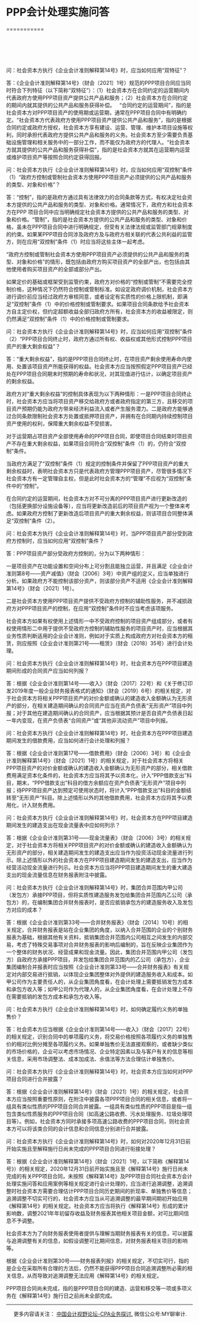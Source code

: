 ﻿# PPP会计处理实施问答
===========

 
============================

问：社会资本方执行《企业会计准则解释第14号》时，应当如何应用“双特征”？

答：《企业会计准则解释第14号》（财会〔2021〕1号）规范的PPP项目合同应当同时符合下列特征（以下简称“双特征”）：（1）社会资本方在合同约定的运营期间内代表政府方使用PPP项目资产提供公共产品和服务；（2）社会资本方在合同约定的期间内就其提供的公共产品和服务获得补偿。   “合同约定的运营期间”，指的是社会资本方对PPP项目资产的使用期或运营期，通常在PPP项目合同中有明确约定。“社会资本方代表政府方使用PPP项目资产提供公共产品和服务”，指的是根据合同约定或政府方授权，社会资本方享有建设、运营、管理、维护本项目设施等权利，同时承担代表政府方提供公共产品和服务的义务。社会资本方至少需要负责基础设施管理和相关服务中的一部分工作，而不能仅为政府方的代理人。“社会资本方就其提供的公共产品和服务获得补偿”，指的是社会资本方就其在运营期内运营或维护项目资产等按照合同约定获得回报。

问：社会资本方执行《企业会计准则解释第14号》时，应当如何应用“双控制”条件（1）“政府方控制或管制社会资本方使用PPP项目资产必须提供的公共产品和服务的类型、对象和价格”？

答：“控制”，指的是政府方通过具有法律效力的合同条款等方式，有权决定社会资本方提供的公共产品和服务的类型、对象和价格。通常情况下，政府方和社会资本方在PPP 项目合同中应当明确规定社会资本方提供的公共产品和服务的类型、对象和价格。“管制”，指的是社会资本方提供的公共产品和服务的类型、对象和价格，虽未在PPP项目合同中进行明确规定，但受有关法律法规或监管部门规章制度的约束。如果某PPP项目合同涉及政府方及与政府方相关联的代表公共利益的监管方，则在应用“双控制”条件（1）时应当将这些主体一起考虑。

“政府方控制或管制社会资本方使用PPP项目资产必须提供的公共产品和服务的类型、对象和价格”的情形，既包括由政府方购买项目资产的全部产出，也包括由其他使用者购买项目资产的全部或部分产出。

如果定价的基础或框架受到监管约束，政府方对价格的“控制或管制”不需要完全控制价格，这种情况下仍然符合控制或管制标准。如设定政府调价机制，社会资本方进行调价前应当经过政府方审核同意，或者设定有实质性的价格上限机制，即满足“双控制”条件（1）中的价格控制或管制要求。如果项目合同条款给予社会资本方自主定价权，但约定超额收益全部归政府方所有，社会资本方的收益被限定，则仍然满足“双控制”条件（1）中的价格控制或管制要求。

问：社会资本方执行《企业会计准则解释第14号》时，应当如何应用“双控制”条件（2）“PPP项目合同终止时，政府方通过所有权、收益权或其他形式控制PPP项目资产的重大剩余权益”？

答：“重大剩余权益”，指的是PPP项目合同终止时，在项目资产剩余使用寿命内使用、处置该项目资产所能获得的权益。社会资本方应当按照假定PPP项目资产已经处在PPP项目合同期末时预期的寿命和状况，对其现值进行估计，以确定项目资产的剩余权益。

政府方对“重大剩余权益”的控制具体表现为以下两种情形：一是PPP项目合同终止时，社会资本方应当将项目资产移交给政府方或者政府指定的第三方，且移交的项目资产预期仍能为政府方带来经济利益流入或者产生服务潜力。二是政府方能够通过合同条款限制社会资本方处置或抵押项目资产，并拥有在合同期内持续控制项目资产使用的权利，保障重大剩余权益不受损害。

对于运营期占项目资产全部使用寿命的PPP项目合同，即使项目合同结束时项目资产不存在重大剩余权益，如果项目合同符合“双控制”条件（1）的，仍符合“双控制”条件。

当政府方满足了“双控制”条件（1）规定的控制条件并保留了PPP项目资产的重大剩余权益时，表明社会资本方只是代表政府方管理PPP项目资产，尽管很多情况下社会资本方有一定管理自主权，但是此时社会资本方的“管理”不应视为“双控制”条件中的“控制”。

在合同约定的运营期间，社会资本方对不可分离的PPP项目资产进行更新改造的（包括更换部分设施设备等），应当将更新改造前后的项目资产视为一个整体来考虑。如果政府方控制了更新改造后项目资产的重大剩余权益，则该项目合同整体满足“双控制”条件（2）。

问：社会资本方执行《企业会计准则解释第14号》时，当PPP项目资产部分受到政府方控制时，应当如何应用“双控制”条件？

答：PPP项目资产部分受政府方控制的，分为以下两种情形：

一是项目资产在功能设置和空间分布上可分割且能独立运营，并且满足《企业会计准则第8号——资产减值》（财会〔2006〕3号）中资产组的定义，应当单独进行分析。如果政府方不能控制该部分资产，则该部分资产不适用《企业会计准则解释第14号》（财会〔2021〕1号）。

二是社会资本方使用PPP项目资产提供不受政府方控制的辅助性服务，并不减损政府方对PPP项目资产的控制，在应用“双控制”条件时不应当考虑该项服务。

社会资本方如果有权使用上述情形一中不受政府控制的项目资产组成部分，或者有权使用情形二中用于提供不受政府方控制的辅助性服务的项目资产时，应当根据其业务性质判断适用的企业会计准则，例如对于实质上构成政府方对社会资本方的租赁，则应按照《企业会计准则第21号——租赁》（财会〔2018〕35号）进行会计处理。

问：社会资本方执行《企业会计准则解释第14号》时，社会资本方在PPP项目建造期间形成的合同资产应当如何列报？

答：根据《企业会计准则第14号——收入》（财会〔2017〕22号）和《关于修订印发2019年度一般企业财务报表格式的通知》（财会〔2019〕6号）的相关规定，对于社会资本方将相关PPP项目资产的对价金额或确认的建造收入金额确认为无形资产的部分，在相关建造期间确认的合同资产应当在资产负债表“无形资产”项目中列报；对于其他在建造期间确认的合同资产，应当根据其预计是否自资产负债表日起一年内变现，在资产负债表“合同资产”或“其他非流动资产”项目中列报。

问：社会资本方执行《企业会计准则解释第14号》时，社会资本方在PPP项目建造期间发生的借款费用，应当如何进行会计处理和列报？

答：根据《企业会计准则第17号——借款费用》（财会〔2006〕3号）和《企业会计准则解释第14号》（财会〔2021〕1号）的相关规定，对于社会资本方将相关PPP项目资产的对价金额或确认的建造收入金额确认为无形资产的部分，相关借款费用满足资本化条件的，社会资本方应当将其予以资本化，计入“PPP借款支出”科目，期末，“PPP借款支出”科目的借方余额应在资产负债表“无形资产”项目中列报；待PPP项目资产达到预定可使用状态时，将计入“PPP借款支出”科目的金额结转至“无形资产”科目。除上述情形以外的其他借款费用，社会资本方应将其予以费用化，计入财务费用。

问：社会资本方执行《企业会计准则解释第14号》时，社会资本方在PPP项目建造期间发生的建造支出在现金流量表中应如何列示？

答：根据《企业会计准则第31号——现金流量表》（财会〔2006〕3号）的相关规定，对于社会资本方将相关PPP项目资产的对价金额或确认的建造收入金额确认为无形资产的部分，相关建造期间发生的建造支出应当作为投资活动现金流量进行列示。除上述情形以外的社会资本方在PPP项目建造期间发生的建造支出，应当作为经营活动现金流量进行列示。社会资本方应当将PPP项目建造期间发生的重大建造支出的现金流量信息在财务报表附注中披露。

问：社会资本方执行《企业会计准则解释第14号》时，集团合并范围内甲公司（发包方）承接PPP项目，但将实质性建造服务发包给集团合并范围内乙公司（承包方）的，在编制集团合并财务报表时，是否应抵销承包方的建造服务收入及发包方对应的成本？

答：根据《企业会计准则第33号——合并财务报表》（财会〔2014〕10号）的相关规定，合并财务报表是站在企业集团的角度，以纳入合并范围的企业的个别财务报表为基础，根据其他有关资料，抵销集团合并范围内公司相互之间发生的内部交易，考虑了特殊交易事项对合并财务报表的影响后编制的，旨在反映企业集团作为一个整体的财务状况、经营成果和现金流量。因此，集团合并范围内甲公司（发包方）自政府方承接PPP项目，并发包给集团合并范围内的乙公司（承包方），企业集团编制合并报表时应当按照《企业会计准则第33号——合并财务报表》有关规定对内部交易进行抵销，以体现企业集团整体对外提供的建造服务收入和成本。如甲公司作为主要责任人的，从企业集团角度看，在会计处理上需要抵销发包方成本和承包方收入等；如甲公司作为代理人的，从企业集团角度看，在会计处理上不存在需要抵销的发包方成本和承包方收入等。

问：社会资本方执行《企业会计准则解释第14号》时，如何确定履约义务的单独售价？

答：社会资本方应当根据《企业会计准则第14号——收入》（财会〔2017〕22号）的相关规定，识别合同中的单项履约义务，将交易价格按照各项履约义务的单独售价的相对比例分摊至各项履约义务。如果单独售价无法直接观察的，或者缺少类似的市场价格的，企业可以考虑市场情况、企业特定因素以及与客户有关的信息等相关信息，采用市场调整法、成本加成法、余值法等方法合理估计单独售价。

问：社会资本方执行《企业会计准则解释第14号》时，社会资本方应当如何对PPP项目合同进行合并披露？

答：根据《企业会计准则解释第14号》（财会〔2021〕1号）的相关规定，社会资本方应当按照重要性原则，在附注中披露各项PPP项目合同的相关信息，或者将一组具有类似性质的PPP项目合同合并披露。一组具有类似性质的PPP项目是指一组包含类似性质服务的PPP项目合同（如高速公路收费、污水处理服务、垃圾处理项目等）。例如，社会资本方同时承接多项高速公路收费的PPP项目合同，则社会资本方可以将该类合同的会计信息和合同信息分别进行合并披露。

问：社会资本方执行《企业会计准则解释第14号》时，如何对2020年12月31日前开始实施且至解释施行日尚未完成的PPP项目合同进行衔接处理？

答：根据《企业会计准则解释第14号》（财会〔2021〕1号，以下简称《解释第14号》）的相关规定，2020年12月31日前开始实施且至《解释第14号》施行日尚未完成的有关PPP项目合同，未按照《解释第14号》及PPP项目合同社会资本方会计处理实施问答和应用案例等相关规定进行会计处理的，应当进行追溯调整，追溯调整时社会资本方需要合理估计PPP项目合同历史期间的折现率、单独售价等信息；追溯调整不切实可行的，社会资本方应当从可追溯调整的最早期间期初开始应用《解释第14号》的相关规定。社会资本方应当将执行《解释第14号》形成的累计影响数，调整2021年年初留存收益及财务报表其他相关项目金额，对可比期间信息不予调整。

社会资本方为了向财务报表使用者提供与理解当期财务报表有关的信息，可以披露与追溯调整有关的信息，如假设调整可比期间信息，对财务报表相关项目的影响等。

根据《企业会计准则第30号——财务报表列报》的相关规定，不切实可行，指的是企业在采取所有合理的方法后，仍然不能获得PPP项目合同追溯调整所必需的相关信息，从而导致对追溯调整无法应用《解释第14号》的相关规定。

PPP项目合同尚未完成，指的是PPP项目合同的建造、运营和移交等一项或多项义务在《解释第14号》施行日之前尚未全部完成。

* * *

     更多内容请关注： [中国会计视野论坛-CPA业务探讨.](https://bbs.esnai.com/thread-5354530-1-3.html) 微信公众号:MY聊审计.